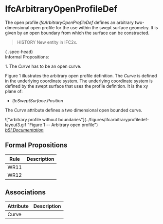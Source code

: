 IfcArbitraryOpenProfileDef
==========================
The open profile _IfcArbitraryOpenProfileDef_ defines an arbitrary two-
dimensional open profile for the use within the swept surface geometry. It is
given by an open boundary from which the surface can be constructed.  
  
> HISTORY  New entity in IFC2x.  
  
{ .spec-head}  
Informal Propositions:  
  
1\. The _Curve_ has to be an open curve.  
  
Figure 1 illustrates the arbitrary open profile definition. The _Curve_ is
defined in the underlying coordinate system. The underlying coordinate system
is defined by the swept surface that uses the profile definition. It is the xy
plane of:  
  
* _IfcSweptSurface.Position_  
  
The _Curve_ attribute defines a two dimensional open bounded curve.  
  
!["arbitrary profile without boundaries"](../figures/ifcarbitraryprofiledef-
layout3.gif "Figure 1 -- Arbitrary open profile")  
[ _bSI
Documentation_](https://standards.buildingsmart.org/IFC/DEV/IFC4_2/FINAL/HTML/schema/ifcprofileresource/lexical/ifcarbitraryopenprofiledef.htm)


Formal Propositions
-------------------
| Rule   | Description   |
|--------|---------------|
| WR11   |               |
| WR12   |               |

Associations
------------
| Attribute   | Description   |
|-------------|---------------|
| Curve       |               |

